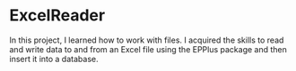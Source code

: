 # ExcelReader

In this project, I learned how to work with files. I acquired the skills to read and write data to and from an Excel file using the EPPlus package and then insert it into a database.
